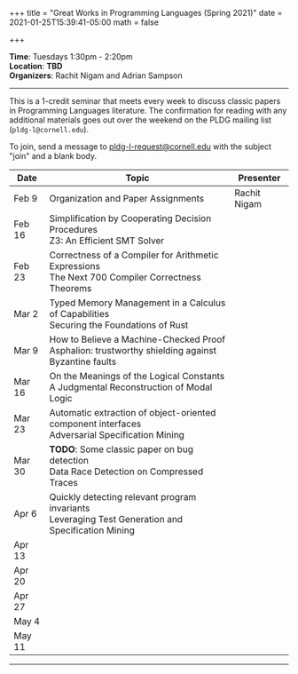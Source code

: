 +++
title = "Great Works in Programming Languages (Spring 2021)"
date = 2021-01-25T15:39:41-05:00
math = false

+++

**Time**: Tuesdays 1:30pm - 2:20pm <br/>
**Location**: **TBD** <br/>
**Organizers**: Rachit Nigam and Adrian Sampson <br/>

---

This is a 1-credit seminar that meets every week to discuss classic papers in
Programming Languages literature.
The confirmation for reading with any additional materials goes out over the
weekend on the PLDG mailing list (`pldg-l@cornell.edu`).

To join, send a message to [pldg-l-request@cornell.edu][join-pldg] with the
subject "join" and a blank body.


| Date            | Topic       | Presenter |
|-----------------|-------------|-----------|
| Feb 9 | Organization and Paper Assignments | Rachit Nigam |
| Feb 16 | Simplification by Cooperating Decision Procedures<br/>Z3: An Efficient SMT Solver| |
| Feb 23 | Correctness of a Compiler for Arithmetic Expressions<br/>The Next 700 Compiler Correctness Theorems | |
| Mar 2 | Typed Memory Management in a Calculus of Capabilities<br/>Securing the Foundations of Rust | |
| Mar 9 | How to Believe a Machine-Checked Proof<br/>Asphalion: trustworthy shielding against Byzantine faults | |
| Mar 16 | On the Meanings of the Logical Constants<br/>A Judgmental Reconstruction of Modal Logic | |
| Mar 23 | Automatic extraction of object-oriented component interfaces<br/>Adversarial Specification Mining | |
| Mar 30 | **TODO**: Some classic paper on bug detection<br/>Data Race Detection on Compressed Traces | |
| Apr 6 | Quickly detecting relevant program invariants<br/>Leveraging Test Generation and Specification Mining | |
| Apr 13 | |
| Apr 20 | |
| Apr 27 | |
| May 4 | |
| May 11 | |

---

[join-pldg]: mailto:pldg-l-request@cornell.edu?subject=join
